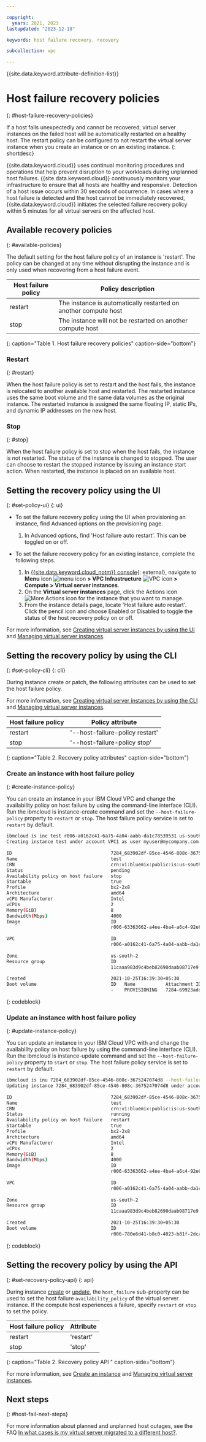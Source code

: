 ```yaml
---

copyright:
  years: 2021, 2023
lastupdated: "2023-12-18"

keywords: host failure recovery, recovery

subcollection: vpc

---
```


{{site.data.keyword.attribute-definition-list}}

# Host failure recovery policies
{: #host-failure-recovery-policies}

If a host fails unexpectedly and cannot be recovered, virtual server instances on the failed host will be automatically restarted on a healthy host.  The restart policy can be configured to not restart the virtual server instance when you create an instance or on an existing instance.
{: shortdesc}

{{site.data.keyword.cloud}} uses continual monitoring procedures and operations that help prevent disruption to your workloads during unplanned host failures. {{site.data.keyword.cloud}} continuously monitors your infrastructure to ensure that all hosts are healthy and responsive. Detection of a host issue occurs within 30 seconds of occurrence. In cases where a host failure is detected and the host cannot be immediately recovered, {{site.data.keyword.cloud}} initiates the selected failure recovery policy within 5 minutes for all virtual servers on the affected host.

## Available recovery policies
{: #available-policies}

The default setting for the host failure policy of an instance is 'restart'. The policy can be changed at any time without disrupting the instance and is only used when recovering from a host failure event.

| Host failure policy | Policy description |
|---------|---------|
| restart | The instance is automatically restarted on another compute host |
| stop | The instance will not be restarted on another compute host |
{: caption="Table 1. Host failure recovery policies" caption-side="bottom"}

### Restart
{: #restart}

When the host failure policy is set to restart and the host fails, the instance is relocated to another available host and restarted.
The restarted instance uses the same boot volume and the same data volumes as the original instance. The restarted instance is assigned the same floating IP, static IPs, and dynamic IP addresses on the new host.

### Stop
{: #stop}

When the host failure policy is set to stop when the host fails, the instance is not restarted. The status of the instance is changed to stopped. The user can choose to restart the stopped instance by issuing an instance start action. When restarted, the instance is placed on an available host.

## Setting the recovery policy using the UI
{: #set-policy-ui}
{: ui}

-  To set the failure recovery policy using the UI when provisioning an instance, find Advanced options on the provisioning page.
   1. In Advanced options, find 'Host failure auto restart'. This can be toggled on or off.
  
- To set the failure recovery policy for an existing instance, complete the following steps.
   1. In [{{site.data.keyword.cloud_notm}} console](https://console.cloud.ibm.com){: external}, navigate to **Menu** icon ![menu icon](../icons/icon_hamburger.svg) **> VPC Infrastructure** ![VPC icon](../../icons/vpc.svg) **> Compute > Virtual server instances**.
   2. On the **Virtual server instances** page, click the Actions icon ![More Actions icon](../icons/action-menu-icon.svg) for the instance that you want to manage.
   3. From the instance details page, locate 'Host failure auto restart'. Click the pencil icon and choose Enabled or Disabled to toggle the status of the host recovery policy on or off.

For more information, see [Creating virtual server instances by using the UI](/docs/vpc?topic=vpc-creating-virtual-servers) and [Managing virtual server instances](/docs/vpc?topic=vpc-managing-virtual-server-instances&interface=ui).

## Setting the recovery policy by using the CLI
{: #set-policy-cli}
{: cli}

During instance create or patch, the following attributes can be used to set the host failure policy.

For more information, see [Creating virtual server instances by using the CLI](/docs/vpc?topic=vpc-creating-virtual-servers&interface=cli) and [Managing virtual server instances](/docs/vpc?topic=vpc-managing-virtual-server-instances&interface=cli).

| Host failure policy | Policy attribute |
|---------|---------|
| restart | '--host-failure-policy restart' |
| stop | '--host-failure-policy stop' |
{: caption="Table 2. Recovery policy attributes" caption-side="bottom"}

### Create an instance with host failure policy
{: #create-instance-policy}

You can create an instance in your IBM Cloud VPC and change the availability policy on host failure by using the command-line interface (CLI). Run the ibmcloud is instance-create command and set the `--host-failure-policy` property to `restart` or `stop`. The host failure policy service is set to `restart` by default.


```bash
ibmcloud is inc test r006-a0162c41-6a75-4a04-aabb-da1c78539531 us-south-2  bx2-2x8  7284-47efd8c6-0efc-462e-89c0-e0457119f90b --image r006-63363662-a4ee-4ba4-a6c4-92e6c78c6b58 --host-failure-policy stop
Creating instance test under account VPC1 as user myuser@mycompany.com...
                                         
ID                                    7284_683902df-85ce-4546-808c-3675247074d8   
Name                                  test   
CRN                                   crn:v1:bluemix:public:is:us-south-2:a/efe5afc483594adaa8325e2b4d1290df::instance:7284_683902df-85ce-4546-808c-3675247074d8   
Status                                pending   
Availability policy on host failure   stop   
Startable                             true   
Profile                               bx2-2x8   
Architecture                          amd64   
vCPU Manufacturer                     Intel   
vCPUs                                 2   
Memory(GiB)                           8   
Bandwidth(Mbps)                       4000   
Image                                 ID                                          Name      
                                      r006-63363662-a4ee-4ba4-a6c4-92e6c78c6b58   ibm-centos-7-9-minimal-amd64-3      
                                         
VPC                                   ID                                          Name      
                                      r006-a0162c41-6a75-4a04-aabb-da1c78539531   cli-vpc-1      
                                         
Zone                                  us-south-2   
Resource group                        ID                                 Name      
                                      11caaa983d9c4beb82690daab08717e9   Default      
                                         
Created                               2021-10-25T16:39:30+05:30   
Boot volume                           ID   Name           Attachment ID                               Attachment name      
                                      -    PROVISIONING   7284-69923add-65e2-4b93-bee4-a4bca3836696   collector-reverb-exiting-swinging
```
{: codeblock}


### Update an instance with host failure policy
{: #update-instance-policy}

You can update an instance in your IBM Cloud VPC with and change the availability policy on host failure by using the command-line interface (CLI). Run the ibmcloud is instance-update command and set the `--host-failure-policy` property to `start` or `stop`. The host failure policy service is set to `restart` by default.

```bash
ibmcloud is inu 7284_683902df-85ce-4546-808c-3675247074d8 --host-failure-policy restart
Updating instance 7284_683902df-85ce-4546-808c-3675247074d8 under account VPC1 as user myuser@mycompany.com...
                                         
ID                                    7284_683902df-85ce-4546-808c-3675247074d8   
Name                                  test   
CRN                                   crn:v1:bluemix:public:is:us-south-2:a/efe5afc483594adaa8325e2b4d1290df::instance:7284_683902df-85ce-4546-808c-3675247074d8   
Status                                running   
Availability policy on host failure   restart   
Startable                             true   
Profile                               bx2-2x8   
Architecture                          amd64   
vCPU Manufacturer                     Intel   
vCPUs                                 2   
Memory(GiB)                           8   
Bandwidth(Mbps)                       4000   
Image                                 ID                                          Name      
                                      r006-63363662-a4ee-4ba4-a6c4-92e6c78c6b58   ibm-centos-7-9-minimal-amd64-3      
                                         
VPC                                   ID                                          Name      
                                      r006-a0162c41-6a75-4a04-aabb-da1c78539531   cli-vpc-1      
                                         
Zone                                  us-south-2   
Resource group                        ID                                 Name      
                                      11caaa983d9c4beb82690daab08717e9   Default      
                                         
Created                               2021-10-25T16:39:30+05:30   
Boot volume                           ID                                          Name                            Attachment ID                               Attachment name      
                                      r006-780e6d41-b8c0-4023-b81f-2dcabf0b834f   aardvark-matrix-tidy-fragment   7284-69923add-65e2-4b93-bee4-a4bca3836696   collector-reverb-exiting-swinging
```
{: codeblock}

## Setting the recovery policy by using the API
{: #set-recovery-policy-api}
{: api}

During instance [create](/apidocs/vpc/latest#create-instance) or [update](/apidocs/vpc/latest#update-instances), the `host_failure` sub-property can be used to set the host failure `availability_policy` of the virtual server instance. If the compute host experiences a failure, specify `restart` or `stop` to set the policy.

| Host failure policy | Attribute  |
|---------|---------|
| restart | 'restart' |
| stop | 'stop' |
{: caption="Table 2. Recovery policy API " caption-side="bottom"}

For more information, see [Create an instance](/apidocs/vpc/latest#create-instance) and [Managing virtual server instances](/docs/vpc?topic=vpc-managing-virtual-server-instances&interface=api).

## Next steps
{: #host-fail-next-steps}

For more information about planned and unplanned host outages, see the FAQ [In what cases is my virtual server migrated to a different host?](/docs/vpc?topic=vpc-faqs-for-vsis#faq-vsi-13).

